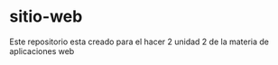 # sitio-web
Este repositorio esta creado para el hacer 2 unidad 2 de la materia de aplicaciones web
